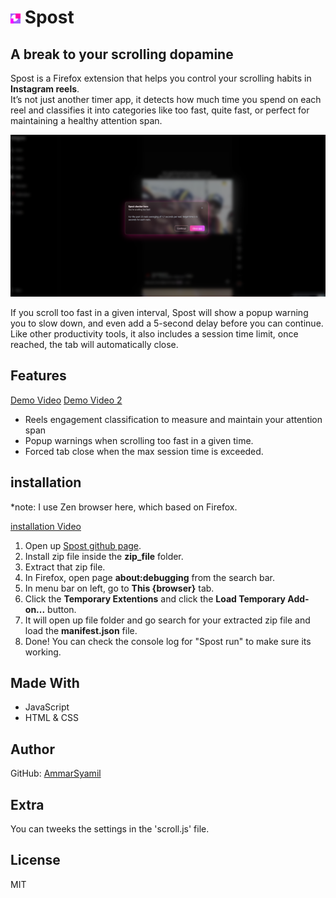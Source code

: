 # ![Demo image](./icons/16x16.png) Spost  
## A break to your scrolling dopamine  

Spost is a Firefox extension that helps you control your scrolling habits in **Instagram reels**.  
It’s not just another timer app, it detects how much time you spend on each reel and classifies it into categories like too fast, quite fast, or perfect for maintaining a healthy attention span.  

![Demo image](./src/images_1.png)

If you scroll too fast in a given interval, Spost will show a popup warning you to slow down, and even add a 5-second delay before you can continue.  
Like other productivity tools, it also includes a session time limit, once reached, the tab will automatically close.  



## Features
[Demo Video](https://hc-cdn.hel1.your-objectstorage.com/s/v3/2f59acf4c02ddca3187506b5e4158d1e9c1e3e99_spost_demo.mp4)
[Demo Video 2](https://hc-cdn.hel1.your-objectstorage.com/s/v3/2a6ea3c1bb9e796829000c246759c81d0939ddf9_spost_demo_2.mp4)

- Reels engagement classification to measure and maintain your attention span  
- Popup warnings when scrolling too fast in a given time.
- Forced tab close when the max session time is exceeded. 

## installation
*note: I use Zen browser here, which based on Firefox.

[installation Video](https://hc-cdn.hel1.your-objectstorage.com/s/v3/101a7d5e1265044ce202206e10388a6709c0e2e7_spost_instalation_guide.mp4)

1. Open up [Spost github page](https://github.com/AmmarSyamil/Spost). 
2. Install zip file inside the **zip_file** folder.
3. Extract that zip file.
4. In Firefox, open page **about:debugging** from the search bar.
5. In menu bar on left, go to **This {browser}** tab.
6. Click the **Temporary Extentions** and click the **Load Temporary Add-on...** button.
7. It will open up file folder and go search for your extracted zip file and load the **manifest.json** file.
8. Done! You can check the console log for "Spost run" to make sure its working. 

## Made With  
- JavaScript  
- HTML & CSS  



## Author  
GitHub: [AmmarSyamil](https://github.com/AmmarSyamil)  


## Extra
You can tweeks the settings in the 'scroll.js' file.


## License  
MIT  
